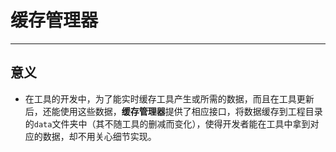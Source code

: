 # 缓存管理器

----
## 意义
  * 在工具的开发中，为了能实时缓存工具产生或所需的数据，而且在工具更新后，还能使用这些数据，**缓存管理器**提供了相应接口，将数据缓存到工程目录的`data`文件夹中（其不随工具的删减而变化），使得开发者能在工具中拿到对应的数据，却不用关心细节实现。